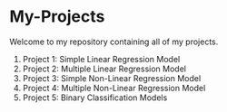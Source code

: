 # My-Projects

Welcome to my repository containing all of my projects.

1. Project 1: Simple Linear Regression Model
2. Project 2: Multiple Linear Regression Model
3. Project 3: Simple Non-Linear Regression Model
4. Project 4: Multiple Non-Linear Regression Model
5. Project 5: Binary Classification Models